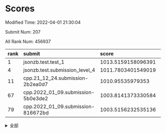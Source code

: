 # Scores

Modified Time: 2022-04-01 21:30:04

Submit Num: 207

All Rank Num: 456937

| rank |               submit               |       score        |       sigma        | pk_num |
| :--- | :--------------------------------- | :----------------- | :----------------- | :----- |
| 1    | jsonzb.test.test_1                 | 1013.5159158096391 | 0.8112629547340423 | 8829   |
| 4    | jsonzb.test.submission_level_4     | 1011.7803401549019 | 0.8269707376475656 | 8828   |
| 11   | cpp.21_12_24.submission-2b2ea0d7   | 1010.95535979353   | 0.7790844193712614 | 8824   |
| 67   | cpp.2022_01_09.submission-5b0e3de2 | 1003.8141373330584 | 0.7211125556281652 | 8832   |
| 79   | cpp.2022_01_09.submission-816672bd | 1003.5156232535136 | 0.7226472014455596 | 8829   |


<details>
<summary>全部</summary>

| rank |                 submit                 |       score        |       sigma        | pk_num |
| :--- | :------------------------------------- | :----------------- | :----------------- | :----- |
| 1    | jsonzb.test.test_1                     | 1013.5159158096391 | 0.8112629547340423 | 8829   |
| 2    | gobigger.level_3.submission_level_3_13 | 1012.1311739917209 | 0.7778206203565895 | 8828   |
| 3    | gobigger.level_3.submission_level_3_48 | 1011.994924221748  | 0.7719672075935906 | 8830   |
| 4    | jsonzb.test.submission_level_4         | 1011.7803401549019 | 0.8269707376475656 | 8828   |
| 5    | gobigger.level_3.submission_level_3_9  | 1011.649907412304  | 0.7801833419302024 | 8829   |
| 6    | gobigger.level_3.submission_level_3_16 | 1011.586905607087  | 0.7859835247217057 | 8833   |
| 7    | gobigger.level_3.submission_level_3_25 | 1011.37465716623   | 0.7538563883805747 | 8834   |
| 8    | gobigger.level_3.submission_level_3_38 | 1011.3634991134467 | 0.7612730435143654 | 8824   |
| 9    | gobigger.level_3.submission_level_3_20 | 1011.2953354733316 | 0.7580564269667458 | 8832   |
| 10   | gobigger.level_3.submission_level_3_41 | 1010.9858093580544 | 0.7552276183790516 | 8835   |
| 11   | cpp.21_12_24.submission-2b2ea0d7       | 1010.95535979353   | 0.7790844193712614 | 8824   |
| 12   | gobigger.level_3.submission_level_3_7  | 1010.8947847308121 | 0.7919606053501315 | 8828   |
| 13   | gobigger.level_3.submission_level_3_26 | 1010.6691020466084 | 0.8081519553022998 | 8828   |
| 14   | gobigger.level_3.submission_level_3_37 | 1010.6676870482139 | 0.7643130561844219 | 8827   |
| 15   | gobigger.level_3.submission_level_3_36 | 1010.4879604722992 | 0.7932509848685013 | 8828   |
| 16   | gobigger.level_3.submission_level_3_0  | 1010.4479925355354 | 0.755504516133211  | 8829   |
| 17   | gobigger.level_3.submission_level_3_31 | 1010.4142026244517 | 0.7614500877355901 | 8831   |
| 18   | gobigger.level_3.submission_level_3_1  | 1010.3516548764827 | 0.771476848161641  | 8830   |
| 19   | gobigger.level_3.submission_level_3_47 | 1010.2846518883725 | 0.7686411742657131 | 8834   |
| 20   | gobigger.level_3.submission_level_3_12 | 1010.235487139088  | 0.7591228570028863 | 8832   |
| 21   | gobigger.level_3.submission_level_3_39 | 1010.2094049701026 | 0.7449836186028022 | 8825   |
| 22   | gobigger.level_3.submission_level_3_4  | 1010.1545810058411 | 0.7585569945899501 | 8833   |
| 23   | gobigger.level_3.submission_level_3_45 | 1010.1306301814654 | 0.7535480367657125 | 8832   |
| 24   | gobigger.level_3.submission_level_3_28 | 1010.1135389418159 | 0.7521918188202928 | 8831   |
| 25   | gobigger.level_3.submission_level_3_22 | 1010.098183876541  | 0.7648547033666008 | 8831   |
| 26   | gobigger.level_3.submission_level_3_32 | 1010.0631919259837 | 0.7633032968488077 | 8831   |
| 27   | gobigger.level_3.submission_level_3_11 | 1010.0324258734008 | 0.7497470375175599 | 8828   |
| 28   | gobigger.level_3.submission_level_3_2  | 1009.9662491682848 | 0.7489692954043395 | 8829   |
| 29   | gobigger.level_3.submission_level_3_34 | 1009.9553949094579 | 0.7556379075340711 | 8827   |
| 30   | gobigger.level_3.submission_level_3_8  | 1009.9387374349557 | 0.7416305587253302 | 8830   |
| 31   | gobigger.level_3.submission_level_3_3  | 1009.9173602600534 | 0.7585357917323721 | 8829   |
| 32   | gobigger.level_3.submission_level_3_15 | 1009.8956491974883 | 0.7525996048514265 | 8828   |
| 33   | gobigger.level_3.submission_level_3_30 | 1009.8570773756733 | 0.7531133379819456 | 8829   |
| 34   | gobigger.level_3.submission_level_3_35 | 1009.8329408203934 | 0.739178612765019  | 8834   |
| 35   | gobigger.level_3.submission_level_3_6  | 1009.8316939523493 | 0.7704919049863171 | 8831   |
| 36   | gobigger.level_3.submission_level_3_23 | 1009.8284372384754 | 0.74156058350157   | 8829   |
| 37   | gobigger.level_3.submission_level_3_46 | 1009.8242841532536 | 0.7624689629713336 | 8827   |
| 38   | gobigger.level_3.submission_level_3_27 | 1009.7751801673315 | 0.7633956373194393 | 8828   |
| 39   | gobigger.level_3.submission_level_3_14 | 1009.7669822109285 | 0.7340691437290117 | 8831   |
| 40   | gobigger.level_3.submission_level_3_29 | 1009.7053626127829 | 0.7657871758619701 | 8829   |
| 41   | gobigger.level_3.submission_level_3_10 | 1009.6865356586368 | 0.7455805601319219 | 8832   |
| 42   | gobigger.level_3.submission_level_3_44 | 1009.5226592249304 | 0.7629136859116454 | 8825   |
| 43   | gobigger.level_3.submission_level_3_5  | 1009.5034471326535 | 0.7619756804319242 | 8831   |
| 44   | gobigger.level_3.submission_level_3_24 | 1009.4967510860324 | 0.7455853857595023 | 8829   |
| 45   | gobigger.level_3.submission_level_3_49 | 1009.3903553913852 | 0.7617773935695159 | 8830   |
| 46   | gobigger.level_3.submission_level_3_19 | 1009.3119181481501 | 0.7541892939634581 | 8830   |
| 47   | gobigger.level_3.submission_level_3_40 | 1009.2708941872581 | 0.7489126838046594 | 8834   |
| 48   | gobigger.level_3.submission_level_3_18 | 1009.064250097622  | 0.757029080054075  | 8831   |
| 49   | gobigger.level_3.submission_level_3_33 | 1008.8504557266535 | 0.7439309827781109 | 8828   |
| 50   | gobigger.level_3.submission_level_3_21 | 1008.8234156311805 | 0.7332367681748503 | 8830   |
| 51   | gobigger.level_3.submission_level_3_43 | 1008.5730439528609 | 0.7500597012949737 | 8833   |
| 52   | gobigger.level_3.submission_level_3_17 | 1008.0729424822671 | 0.7387241196735865 | 8830   |
| 53   | gobigger.level_3.submission_level_3_42 | 1007.7585894336092 | 0.7401694896227953 | 8828   |
| 54   | gobigger.level_1.submission_level_1_41 | 1004.593296916239  | 0.7247007091144179 | 8833   |
| 55   | gobigger.level_1.submission_level_1_22 | 1004.5086259747625 | 0.7230496920780699 | 8827   |
| 56   | gobigger.level_1.submission_level_1_28 | 1004.4884508842308 | 0.7166440319799599 | 8830   |
| 57   | gobigger.level_1.submission_level_1_35 | 1004.3514312215582 | 0.7256532806678094 | 8832   |
| 58   | gobigger.level_1.submission_level_1_0  | 1004.3214429714462 | 0.7206695915914255 | 8830   |
| 59   | gobigger.level_1.submission_level_1_43 | 1004.2676485329196 | 0.7161078600534263 | 8829   |
| 60   | gobigger.level_1.submission_level_1_47 | 1004.1070304659232 | 0.7270793217438103 | 8829   |
| 61   | gobigger.level_1.submission_level_1_24 | 1004.0677821467171 | 0.7089277935131145 | 8835   |
| 62   | gobigger.level_1.submission_level_1_21 | 1003.9754301348554 | 0.7186105714902371 | 8830   |
| 63   | gobigger.level_1.submission_level_1_36 | 1003.927669400736  | 0.7260121144896766 | 8831   |
| 64   | gobigger.level_1.submission_level_1_33 | 1003.9006017266715 | 0.7149989791411145 | 8828   |
| 65   | gobigger.level_1.submission_level_1_39 | 1003.899934513139  | 0.7237448305362473 | 8832   |
| 66   | gobigger.level_1.submission_level_1_26 | 1003.8910454593606 | 0.7158962713951537 | 8832   |
| 67   | cpp.2022_01_09.submission-5b0e3de2     | 1003.8141373330584 | 0.7211125556281652 | 8832   |
| 68   | gobigger.level_1.submission_level_1_44 | 1003.8003223765928 | 0.7187208730850769 | 8831   |
| 69   | gobigger.level_1.submission_level_1_32 | 1003.68885483249   | 0.7157515463205402 | 8828   |
| 70   | gobigger.level_1.submission_level_1_46 | 1003.6871776705568 | 0.7136827629752561 | 8831   |
| 71   | gobigger.level_1.submission_level_1_29 | 1003.6817072569293 | 0.711806573719723  | 8832   |
| 72   | gobigger.level_1.submission_level_1_25 | 1003.6395200490813 | 0.7238198758868853 | 8826   |
| 73   | gobigger.level_1.submission_level_1_38 | 1003.5929309608761 | 0.7155594024799731 | 8830   |
| 74   | gobigger.level_1.submission_level_1_40 | 1003.5620593654771 | 0.7023826499763218 | 8831   |
| 75   | gobigger.level_1.submission_level_1_20 | 1003.5594302461225 | 0.7177065681598791 | 8829   |
| 76   | gobigger.level_1.submission_level_1_23 | 1003.5382180546337 | 0.6994879210564442 | 8836   |
| 77   | gobigger.level_1.submission_level_1_8  | 1003.537663835557  | 0.7211243490237462 | 8832   |
| 78   | gobigger.level_1.submission_level_1_16 | 1003.5190448978846 | 0.7214437248479648 | 8829   |
| 79   | cpp.2022_01_09.submission-816672bd     | 1003.5156232535136 | 0.7226472014455596 | 8829   |
| 80   | gobigger.level_1.submission_level_1_9  | 1003.513703814683  | 0.7211654984474722 | 8828   |
| 81   | gobigger.level_1.submission_level_1_37 | 1003.4863189682035 | 0.7133630208295854 | 8827   |
| 82   | gobigger.level_1.submission_level_1_5  | 1003.4777690013907 | 0.7145082406515071 | 8830   |
| 83   | gobigger.level_1.submission_level_1_34 | 1003.4420523637204 | 0.7126017806184319 | 8827   |
| 84   | gobigger.level_1.submission_level_1_11 | 1003.3432070996314 | 0.7209301461173849 | 8833   |
| 85   | gobigger.level_1.submission_level_1_18 | 1003.3207154844598 | 0.7145162069557536 | 8832   |
| 86   | gobigger.level_1.submission_level_1_31 | 1003.2850362126029 | 0.7134943246997987 | 8827   |
| 87   | gobigger.level_1.submission_level_1_13 | 1003.2596325304165 | 0.7125988786024515 | 8823   |
| 88   | gobigger.level_1.submission_level_1_30 | 1003.2422358621112 | 0.7211918018657941 | 8830   |
| 89   | gobigger.level_1.submission_level_1_48 | 1003.2072266933723 | 0.7056008684932508 | 8825   |
| 90   | gobigger.level_1.submission_level_1_42 | 1003.0462804011711 | 0.7160631399314568 | 8829   |
| 91   | gobigger.level_1.submission_level_1_6  | 1003.0457499602679 | 0.7196481914880078 | 8829   |
| 92   | gobigger.level_1.submission_level_1_27 | 1003.0268138697191 | 0.7234905080407555 | 8829   |
| 93   | gobigger.level_1.submission_level_1_19 | 1003.0088220002696 | 0.7106966600573635 | 8832   |
| 94   | gobigger.level_1.submission_level_1_15 | 1002.9883238246736 | 0.7109116330057788 | 8830   |
| 95   | gobigger.level_1.submission_level_1_12 | 1002.9405868575338 | 0.7199471233325474 | 8831   |
| 96   | gobigger.level_1.submission_level_1_2  | 1002.9316740994358 | 0.7145055962399677 | 8826   |
| 97   | gobigger.level_1.submission_level_1_10 | 1002.8545322126649 | 0.7068623788902463 | 8828   |
| 98   | gobigger.level_1.submission_level_1_7  | 1002.8341436945625 | 0.720580193563578  | 8831   |
| 99   | gobigger.level_1.submission_level_1_3  | 1002.8007664342898 | 0.721953457487406  | 8833   |
| 100  | gobigger.level_1.submission_level_1_49 | 1002.7441593521291 | 0.7080423995571368 | 8829   |
| 101  | gobigger.level_1.submission_level_1_4  | 1002.7419844824798 | 0.7171852045880447 | 8833   |
| 102  | gobigger.level_1.submission_level_1_1  | 1002.7109547572921 | 0.7164796154059455 | 8828   |
| 103  | gobigger.level_1.submission_level_1_45 | 1002.6356912012805 | 0.7091259388143496 | 8832   |
| 104  | gobigger.level_1.submission_level_1_14 | 1002.3890559075488 | 0.7186945445630396 | 8826   |
| 105  | gobigger.level_1.submission_level_1_17 | 1002.164626138945  | 0.7172182054394762 | 8826   |
| 106  | gobigger.random.submission_random_42   | 997.8007640254341  | 0.7119782066669835 | 8832   |
| 107  | gobigger.random.submission_random_38   | 997.769114866493   | 0.7042850417942818 | 8828   |
| 108  | gobigger.random.submission_random_35   | 997.3455435308936  | 0.705341945896921  | 8832   |
| 109  | gobigger.random.submission_random_1    | 997.0132749858528  | 0.7176556814507755 | 8828   |
| 110  | gobigger.random.submission_random_48   | 996.9140445659874  | 0.7078334404884481 | 8831   |
| 111  | gobigger.random.submission_random_11   | 996.755943585094   | 0.7098816941609607 | 8830   |
| 112  | gobigger.random.submission_random_26   | 996.6683125023063  | 0.7083013310278081 | 8834   |
| 113  | gobigger.random.submission_random_45   | 996.6455382011811  | 0.7066859882300748 | 8830   |
| 114  | gobigger.random.submission_random_39   | 996.6437179139435  | 0.7137261779123666 | 8824   |
| 115  | gobigger.random.submission_random_30   | 996.5924489418082  | 0.7159637688951214 | 8828   |
| 116  | gobigger.random.submission_random_9    | 996.5556811263061  | 0.7250763322989344 | 8831   |
| 117  | gobigger.random.submission_random_18   | 996.4199899899708  | 0.720106161874529  | 8831   |
| 118  | gobigger.random.submission_random_7    | 996.4106477965737  | 0.7048583968269128 | 8832   |
| 119  | gobigger.random.submission_random_10   | 996.3431930044899  | 0.7194287869351614 | 8831   |
| 120  | gobigger.random.submission_random_31   | 996.2204642026055  | 0.6946300936757068 | 8830   |
| 121  | gobigger.random.submission_random_13   | 996.201186589135   | 0.7131377581418381 | 8825   |
| 122  | gobigger.random.submission_random_20   | 996.1917588594496  | 0.712009184682924  | 8828   |
| 123  | gobigger.random.submission_random_22   | 996.1454558575782  | 0.7079584604406364 | 8828   |
| 124  | gobigger.random.submission_random_15   | 996.1380897760026  | 0.7154275728722221 | 8830   |
| 125  | gobigger.random.submission_random_2    | 996.1168700778547  | 0.7181608449170017 | 8832   |
| 126  | gobigger.random.submission_random_21   | 996.019444105471   | 0.7155512015312602 | 8837   |
| 127  | gobigger.random.submission_random_49   | 995.9855920445648  | 0.7208589190752639 | 8832   |
| 128  | gobigger.random.submission_random_5    | 995.97635165397    | 0.7236779320758984 | 8827   |
| 129  | gobigger.random.submission_random_37   | 995.9718974412712  | 0.7226399275803987 | 8826   |
| 130  | gobigger.random.submission_random_4    | 995.9679092966575  | 0.7068146788479993 | 8829   |
| 131  | gobigger.random.submission_random_28   | 995.9590504399764  | 0.7078432924214597 | 8832   |
| 132  | gobigger.random.submission_random_32   | 995.9098173770986  | 0.7033151212767499 | 8828   |
| 133  | gobigger.random.submission_random_6    | 995.906854154518   | 0.7058984016504893 | 8829   |
| 134  | gobigger.random.submission_random_27   | 995.902254294296   | 0.7076901658897455 | 8828   |
| 135  | gobigger.random.submission_random_43   | 995.8659724097101  | 0.7210589450541065 | 8829   |
| 136  | gobigger.random.submission_random_12   | 995.8411973193105  | 0.7282204576363355 | 8832   |
| 137  | gobigger.random.submission_random_29   | 995.817304193257   | 0.7044017973943284 | 8830   |
| 138  | gobigger.random.submission_random_47   | 995.7716131461891  | 0.7143608238369468 | 8831   |
| 139  | gobigger.random.submission_random_25   | 995.7196433392437  | 0.7076131184524587 | 8831   |
| 140  | gobigger.random.submission_random_40   | 995.6435608668714  | 0.7171649995420086 | 8833   |
| 141  | gobigger.random.submission_random_16   | 995.6336173355635  | 0.7178956284163502 | 8832   |
| 142  | gobigger.random.submission_random_44   | 995.6280581516213  | 0.7141744513528769 | 8832   |
| 143  | gobigger.random.submission_random_23   | 995.5990377754739  | 0.7121349100615824 | 8826   |
| 144  | gobigger.random.submission_random_19   | 995.5543728116024  | 0.7129549904082172 | 8831   |
| 145  | gobigger.random.submission_random_46   | 995.5375408250807  | 0.7196328273596133 | 8827   |
| 146  | gobigger.random.submission_random_17   | 995.5244093457362  | 0.6966700167167409 | 8827   |
| 147  | gobigger.random.submission_random_36   | 995.4835685400376  | 0.7051983883792162 | 8826   |
| 148  | gobigger.random.submission_random_0    | 995.3594176527772  | 0.706498549606397  | 8830   |
| 149  | gobigger.random.submission_random_8    | 995.3191883126634  | 0.7352677018161933 | 8832   |
| 150  | gobigger.random.submission_random_3    | 995.1898764541772  | 0.7146476870413588 | 8833   |
| 151  | gobigger.random.submission_random_34   | 994.9541206868952  | 0.7195131312599589 | 8831   |
| 152  | gobigger.random.submission_random_33   | 994.787475263177   | 0.7026350606028733 | 8835   |
| 153  | gobigger.random.submission_random_41   | 994.6760944600915  | 0.7097910723754037 | 8832   |
| 154  | gobigger.level_2.submission_level_2_6  | 994.4844686360617  | 0.7246841952222952 | 8828   |
| 155  | gobigger.random.submission_random_14   | 994.4048174592264  | 0.7203164235321258 | 8829   |
| 156  | gobigger.random.submission_random_24   | 994.3213145025167  | 0.7185900268788331 | 8833   |
| 157  | gobigger.level_2.submission_level_2_10 | 993.8933284017182  | 0.7460077128676502 | 8828   |
| 158  | gobigger.level_2.submission_level_2_11 | 993.6215873673673  | 0.7333379559902983 | 8831   |
| 159  | gobigger.level_2.submission_level_2_47 | 993.384138981182   | 0.7310122357426518 | 8832   |
| 160  | gobigger.level_2.submission_level_2_25 | 993.2694619693052  | 0.7340310824449597 | 8825   |
| 161  | gobigger.level_2.submission_level_2_34 | 993.1496252916163  | 0.7331823165023075 | 8831   |
| 162  | gobigger.level_2.submission_level_2_33 | 993.0850710165395  | 0.7305432833212842 | 8828   |
| 163  | gobigger.level_2.submission_level_2_35 | 992.9839073347324  | 0.7359773161783627 | 8831   |
| 164  | gobigger.level_2.submission_level_2_48 | 992.8664468738568  | 0.742021997565558  | 8825   |
| 165  | gobigger.level_2.submission_level_2_42 | 992.6359427154066  | 0.7422577208743081 | 8832   |
| 166  | gobigger.level_2.submission_level_2_43 | 992.5377523173086  | 0.7389288581106541 | 8824   |
| 167  | gobigger.level_2.submission_level_2_39 | 992.5180464326523  | 0.7330018419607336 | 8832   |
| 168  | gobigger.level_2.submission_level_2_0  | 992.502714918929   | 0.7518304768103687 | 8828   |
| 169  | gobigger.level_2.submission_level_2_15 | 992.4741074561227  | 0.7480191408383386 | 8834   |
| 170  | gobigger.level_2.submission_level_2_31 | 992.4568737449746  | 0.7302633023003854 | 8827   |
| 171  | gobigger.level_2.submission_level_2_16 | 992.4512365894019  | 0.7533714384057659 | 8829   |
| 172  | gobigger.level_2.submission_level_2_27 | 992.4334258118795  | 0.7482437647363422 | 8827   |
| 173  | gobigger.level_2.submission_level_2_38 | 992.3848242701362  | 0.7444099535972782 | 8829   |
| 174  | gobigger.level_2.submission_level_2_20 | 992.3653975381917  | 0.7342685674600428 | 8827   |
| 175  | gobigger.level_2.submission_level_2_7  | 992.3511315038895  | 0.7250520463634885 | 8835   |
| 176  | gobigger.level_2.submission_level_2_46 | 992.3430335830433  | 0.7551826552386788 | 8830   |
| 177  | gobigger.level_2.submission_level_2_44 | 992.3131070665062  | 0.7458454988926725 | 8824   |
| 178  | gobigger.level_2.submission_level_2_12 | 992.2896116395946  | 0.7344544119355235 | 8824   |
| 179  | gobigger.level_2.submission_level_2_29 | 992.2623622292864  | 0.7382343295157875 | 8831   |
| 180  | gobigger.level_2.submission_level_2_18 | 992.2470496019997  | 0.7282184538157026 | 8831   |
| 181  | gobigger.level_2.submission_level_2_30 | 992.2447918394632  | 0.7499240153062823 | 8829   |
| 182  | gobigger.level_2.submission_level_2_36 | 992.2446857249058  | 0.7365725179008327 | 8829   |
| 183  | gobigger.level_2.submission_level_2_8  | 992.1039502753451  | 0.7290329639812274 | 8832   |
| 184  | gobigger.level_2.submission_level_2_2  | 992.0933286249134  | 0.7612041112231879 | 8826   |
| 185  | gobigger.level_2.submission_level_2_21 | 991.8744234768976  | 0.7498553726606242 | 8832   |
| 186  | gobigger.level_2.submission_level_2_40 | 991.7868821362923  | 0.7569079883162915 | 8827   |
| 187  | gobigger.level_2.submission_level_2_17 | 991.7693160259195  | 0.7455747735956354 | 8834   |
| 188  | gobigger.level_2.submission_level_2_28 | 991.768125265685   | 0.74466639608204   | 8832   |
| 189  | gobigger.level_2.submission_level_2_14 | 991.7394066570164  | 0.7451412830983131 | 8825   |
| 190  | gobigger.level_2.submission_level_2_19 | 991.6748329982182  | 0.7589927339554048 | 8832   |
| 191  | gobigger.level_2.submission_level_2_1  | 991.6066072424953  | 0.7577978485991809 | 8829   |
| 192  | gobigger.level_2.submission_level_2_24 | 991.5575574855844  | 0.7304899190293268 | 8827   |
| 193  | gobigger.level_2.submission_level_2_3  | 991.4936485697228  | 0.7443885449371438 | 8833   |
| 194  | gobigger.level_2.submission_level_2_45 | 991.3237190835285  | 0.7472456758384006 | 8829   |
| 195  | gobigger.level_2.submission_level_2_23 | 991.2976933999015  | 0.7359065402521587 | 8825   |
| 196  | gobigger.level_2.submission_level_2_32 | 991.1365227195578  | 0.7575936978113208 | 8834   |
| 197  | gobigger.level_2.submission_level_2_13 | 991.0686870776915  | 0.756868843137439  | 8830   |
| 198  | gobigger.level_2.submission_level_2_41 | 990.9832559621456  | 0.7552484156840021 | 8825   |
| 199  | gobigger.level_2.submission_level_2_5  | 990.9533532137859  | 0.769872651816091  | 8829   |
| 200  | gobigger.level_2.submission_level_2_4  | 990.943241804684   | 0.7562664863552993 | 8833   |
| 201  | gobigger.level_2.submission_level_2_37 | 990.9156222148224  | 0.762416642827978  | 8828   |
| 202  | gobigger.level_2.submission_level_2_26 | 990.6932104702158  | 0.7692606799771433 | 8827   |
| 203  | gobigger.level_2.submission_level_2_22 | 990.2630637409844  | 0.75827541306591   | 8835   |
| 204  | gobigger.level_2.submission_level_2_9  | 990.171014310909   | 0.7756118245825354 | 8836   |
| 205  | gobigger.level_2.submission_level_2_49 | 989.6785023584251  | 0.7779564510113517 | 8823   |
| 206  | gobigger.none.submission_none_0        | 975.9762340712282  | 1.4118656892606118 | 8824   |
| 207  | gobigger.none.submission_none_1        | 974.5457854540192  | 1.7177514840242725 | 8834   |

</details>